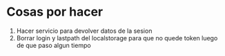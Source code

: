 # Cosas por hacer

1. Hacer servicio para devolver datos de la sesion
2. Borrar login y lastpath del localstorage para que no quede token luego de que paso algun tiempo
